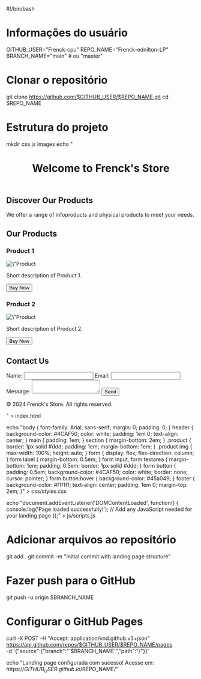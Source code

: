 #!/bin/bash

# Informações do usuário
GITHUB_USER="Frenck-cpu"
REPO_NAME="Frenck-ednilton-LP"
BRANCH_NAME="main"  # ou "master"

# Clonar o repositório
git clone https://github.com/$GITHUB_USER/$REPO_NAME.git
cd $REPO_NAME

# Estrutura do projeto
mkdir css js images
echo "<!DOCTYPE html>
<html lang=\"en\">
<head>
    <meta charset=\"UTF-8\">
    <meta name=\"viewport\" content=\"width=device-width, initial-scale=1.0\">
    <title>Frenck's Store</title>
    <link rel=\"stylesheet\" href=\"css/styles.css\">
</head>
<body>
    <header>
        <h1>Welcome to Frenck's Store</h1>
    </header>
    <main>
        <section id=\"intro\">
            <h2>Discover Our Products</h2>
            <p>We offer a range of infoproducts and physical products to meet your needs.</p>
        </section>
        <section id=\"products\">
            <h2>Our Products</h2>
            <div class=\"product\">
                <h3>Product 1</h3>
                <img src=\"images/product1.jpg\" alt=\"Product 1\">
                <p>Short description of Product 1.</p>
                <button>Buy Now</button>
            </div>
            <div class=\"product\">
                <h3>Product 2</h3>
                <img src=\"images/product2.jpg\" alt=\"Product 2\">
                <p>Short description of Product 2.</p>
                <button>Buy Now</button>
            </div>
            <!-- Add more products as needed -->
        </section>
        <section id=\"contact\">
            <h2>Contact Us</h2>
            <form>
                <label for=\"name\">Name:</label>
                <input type=\"text\" id=\"name\" name=\"name\" required>
                <label for=\"email\">Email:</label>
                <input type=\"email\" id=\"email\" name=\"email\" required>
                <label for=\"message\">Message:</label>
                <textarea id=\"message\" name=\"message\" required></textarea>
                <button type=\"submit\">Send</button>
            </form>
        </section>
    </main>
    <footer>
        <p>&copy; 2024 Frenck's Store. All rights reserved.</p>
    </footer>
    <script src=\"js/scripts.js\"></script>
</body>
</html>" > index.html

echo "body { font-family: Arial, sans-serif; margin: 0; padding: 0; }
header { background-color: #4CAF50; color: white; padding: 1em 0; text-align: center; }
main { padding: 1em; }
section { margin-bottom: 2em; }
.product { border: 1px solid #ddd; padding: 1em; margin-bottom: 1em; }
.product img { max-width: 100%; height: auto; }
form { display: flex; flex-direction: column; }
form label { margin-bottom: 0.5em; }
form input, form textarea { margin-bottom: 1em; padding: 0.5em; border: 1px solid #ddd; }
form button { padding: 0.5em; background-color: #4CAF50; color: white; border: none; cursor: pointer; }
form button:hover { background-color: #45a049; }
footer { background-color: #f1f1f1; text-align: center; padding: 1em 0; margin-top: 2em; }" > css/styles.css

echo "document.addEventListener('DOMContentLoaded', function() {
    console.log('Page loaded successfully!');
    // Add any JavaScript needed for your landing page
});" > js/scripts.js

# Adicionar arquivos ao repositório
git add .
git commit -m "Initial commit with landing page structure"

# Fazer push para o GitHub
git push -u origin $BRANCH_NAME

# Configurar o GitHub Pages
curl -X POST -H "Accept: application/vnd.github.v3+json" \
    https://api.github.com/repos/$GITHUB_USER/$REPO_NAME/pages \
    -d '{"source":{"branch":"'$BRANCH_NAME'","path":"/"}}'

echo "Landing page configurada com sucesso! Acesse em: https://$GITHUB_USER.github.io/$REPO_NAME/"
